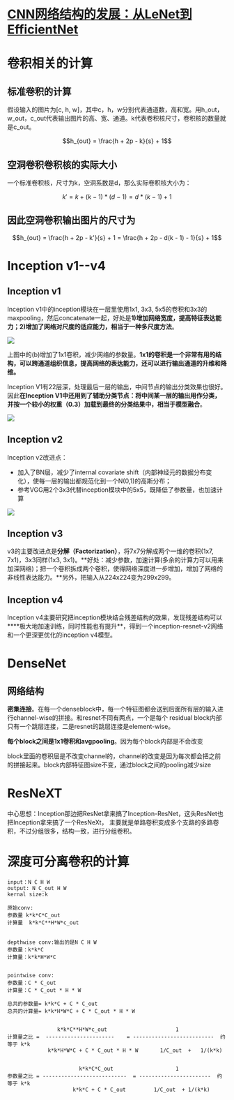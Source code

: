# [CNN网络结构的发展：从LeNet到EfficientNet](https://mp.weixin.qq.com/s?__biz=MzUxNjcxMjQxNg==&mid=2247489858&idx=1&sn=e4411a314f3001e490cc8933363f37eb&chksm=f9a26bcdced5e2dbc74905ef207f93b7956548e7cb5e22ad843b689a7d2262ed696841d41aca&mpshare=1&scene=1&srcid=&key=4af267131119af88c83424eff678b3d5ae9197400302caa936d4eb44d2184ecf9a676d808ae82f1dcbd0d5b31fd319d6a0f9e554c84693db43bbfe28fe8c265dfa5154e58856c0d213f8f84e7c6e3ea5&ascene=1&uin=MTg4MTg1MDQ4NA%3D%3D&devicetype=Windows+10&version=62060833&lang=zh_CN&pass_ticket=T8aYnQfOGRsIfF8maeg%2FlzAkaeuBj1l8KxDdqP7LgcVemVi34vr%2FTn1mSa6M%2B5gU)

# 卷积相关的计算
## 标准卷积的计算

假设输入的图片为[c, h, w]，其中c，h，w分别代表通道数，高和宽。用h_out，w_out，c_out代表输出图片的高、宽、通道。k代表卷积核尺寸，卷积核的数量就是c_out。

$$h_{out} = \frac{h + 2p - k}{s} + 1$$

## 空洞卷积卷积核的实际大小
一个标准卷积核，尺寸为k，空洞系数是d，那么实际卷积核大小为：

$$k' = k + (k - 1) * (d - 1) = d * (k - 1) + 1$$

## 因此空洞卷积输出图片的尺寸为

$$h_{out} = \frac{h + 2p - k'}{s} + 1 = \frac{h + 2p - d(k - 1) - 1}{s} + 1$$

# Inception v1--v4

## Inception v1

Inception v1中的inception模块在一层里使用1x1, 3x3, 5x5的卷积和3x3的maxpooling，然后concatenate一起，好处是**1)增加网络宽度，提高特征表达能力；2)增加了网络对尺度的适应能力，相当于一种多尺度方法**。

![](https://github.com/Deep-Learning-Studyroom/offer/blob/master/pictures/inception_v1_fig2.png) 

上图中的(b)增加了1x1卷积，减少网络的参数量。**1x1的卷积是一个非常有用的结构，可以跨通道组织信息，提高网络的表达能力，还可以进行输出通道的升维和降维。**

Inception V1有22层深，处理最后一层的输出，中间节点的输出分类效果也很好。因此**在Inception V1中还用到了辅助分类节点：将中间某一层的输出用作分类，并按一个较小的权重（0.3）加载到最终的分类结果中，相当于模型融合**。

![](https://github.com/Deep-Learning-Studyroom/offer/blob/master/pictures/inception_v1_fig3.jpg) 

## Inception v2

Inception v2改进点：
- 加入了BN层，减少了internal covariate shift（内部神经元的数据分布变化），使每一层的输出都规范化到一个N(0,1)的高斯分布；
- 参考VGG用2个3x3代替inception模块中的5x5，既降低了参数量，也加速计算

![](https://github.com/Deep-Learning-Studyroom/offer/blob/master/pictures/inception_v2.jpg) 

## Inception v3

v3的主要改进点是**分解（Factorization）**，将7x7分解成两个一维的卷积(1x7, 7x1)，3x3同样(1x3, 3x1)。**好处：减少参数，加速计算(多余的计算力可以用来加深网络)；把一个卷积拆成两个卷积，使得网络深度进一步增加，增加了网络的非线性表达能力。**另外，把输入从224x224变为299x299。

## Inception v4

Inception v4主要研究把inception模块结合残差结构的效果，发现残差结构可以****极大地加速训练，同时性能也有提升**，得到一个inception-resnet-v2网络和一个更深更优化的inception v4模型。

# DenseNet

## 网络结构

**密集连接**。在每一个denseblock中，每一个特征图都会送到后面所有层的输入进行channel-wise的拼接。和resnet不同有两点，一个是每个
residual block内部只有一个跳层连接，二是resnet的跳层连接是element-wise。

**每个block之间是1x1卷积和avgpooling**。因为每个block内部是不会改变

block里面的卷积层是不改变channel的，channel的改变是因为每次都会把之前的拼接起来。block内部特征图size不变，通过block之间的pooling减少size


# ResNeXT

中心思想：Inception那边把ResNet拿来搞了Inception-ResNet，这头ResNet也把Inception拿来搞了一个ResNeXt，
主要就是单路卷积变成多个支路的多路卷积，不过分组很多，结构一致，进行分组卷积。

# 深度可分离卷积的计算

```
input：N C H W
output: N C_out H W
kernal size:k

原始conv:
参数量 k*k*C*C_out
计算量  k*k*C**H*W*c_out


depthwise conv:输出的是N C H W
参数量：k*k*C
计算量：k*k*H*W*C


pointwise conv:
参数量：C * C_out
计算量：C * C_out * H * W

总共的参数量= k*k*C + C * C_out
总共的计算量= k*k*H*W*C + C * C_out * H * W


                k*k*C**H*W*c_out                      1
计算量之比 =  ----------------------    = --------------------------  约等于 k*k
             k*k*H*W*C + C * C_out * H * W       1/C_out  +   1/(k*k)               
			 
			 
			           k*k*C*C_out                    1
参数量之比 = ---------------------------  = -----------------------  约等于 k*k
		             k*k*C + C * C_out         1/C_out  + 1/(k*k)     
```